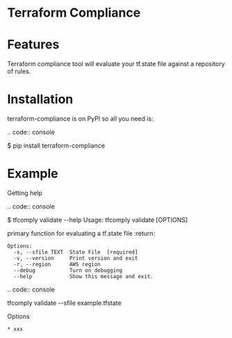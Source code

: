Terraform Compliance
==================
Features
========
Terraform compliance tool will evaluate your tf.state file against a repository of rules.

Installation
============
terraform-compliance is on PyPI so all you need is:

.. code:: console

   $ pip install terraform-compliance



Example
=======
Getting help

.. code:: console

   $ tfcomply validate --help
   Usage: tfcomply validate [OPTIONS]

   primary function for evaluating a tf.state file :return:

    Options:
      -s, --sfile TEXT  State File  [required]
      -v, --version     Print version and exit
      -r, --region      AWS region
      --debug           Turn on debugging
      --help            Show this message and exit.



.. code:: console

   tfcomply validate --sfile example.tfstate
   
   

Options

    * xxx

